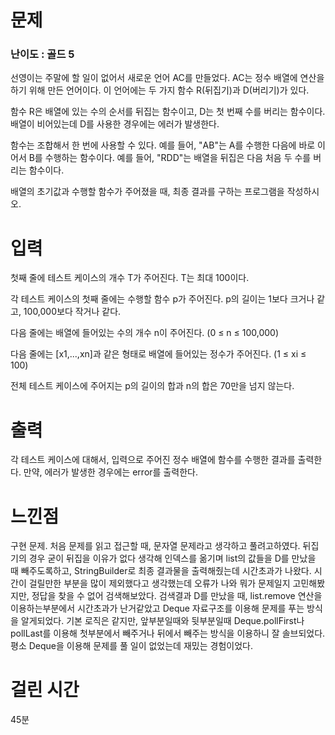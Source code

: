 # 문제

### 난이도 : 골드 5

선영이는 주말에 할 일이 없어서 새로운 언어 AC를 만들었다. AC는 정수 배열에 연산을 하기 위해 만든 언어이다. 이 언어에는 두 가지 함수 R(뒤집기)과 D(버리기)가 있다.

함수 R은 배열에 있는 수의 순서를 뒤집는 함수이고, D는 첫 번째 수를 버리는 함수이다. 배열이 비어있는데 D를 사용한 경우에는 에러가 발생한다.

함수는 조합해서 한 번에 사용할 수 있다. 예를 들어, "AB"는 A를 수행한 다음에 바로 이어서 B를 수행하는 함수이다. 예를 들어, "RDD"는 배열을 뒤집은 다음 처음 두 수를 버리는 함수이다.

배열의 초기값과 수행할 함수가 주어졌을 때, 최종 결과를 구하는 프로그램을 작성하시오.

# 입력

첫째 줄에 테스트 케이스의 개수 T가 주어진다. T는 최대 100이다.

각 테스트 케이스의 첫째 줄에는 수행할 함수 p가 주어진다. p의 길이는 1보다 크거나 같고, 100,000보다 작거나 같다.

다음 줄에는 배열에 들어있는 수의 개수 n이 주어진다. (0 ≤ n ≤ 100,000)

다음 줄에는 [x1,...,xn]과 같은 형태로 배열에 들어있는 정수가 주어진다. (1 ≤ xi ≤ 100)

전체 테스트 케이스에 주어지는 p의 길이의 합과 n의 합은 70만을 넘지 않는다.

# 출력

각 테스트 케이스에 대해서, 입력으로 주어진 정수 배열에 함수를 수행한 결과를 출력한다. 만약, 에러가 발생한 경우에는 error를 출력한다.

# 느낀점

구현 문제. 처음 문제를 읽고 접근할 때, 문자열 문제라고 생각하고 풀려고하였다. 뒤집기의 경우 굳이 뒤집을 이유가 없다 생각해 인덱스를 옮기며 list의 값들을 D를 만났을 때 빼주도록하고, StringBuilder로 최종 결과물을 출력해줬는데 시간초과가 나왔다. 시간이 걸릴만한 부분을 많이 제외했다고 생각했는데 오류가 나와 뭐가 문제일지 고민해봤지만, 정답을 찾을 수 없어 검색해보았다. 검색결과 D를 만났을 때, list.remove 연산을 이용하는부분에서 시간초과가 난거같았고 Deque 자료구조를 이용해 문제를 푸는 방식을 알게되었다. 기본 로직은 같지만, 앞부분일때와 뒷부분일때 Deque.pollFirst나 pollLast를 이용해 첫부분에서 빼주거나 뒤에서 빼주는 방식을 이용하니 잘 솔브되었다. 평소 Deque을 이용해 문제를 풀 일이 없었는데 재밌는 경험이었다.

# 걸린 시간

45분
